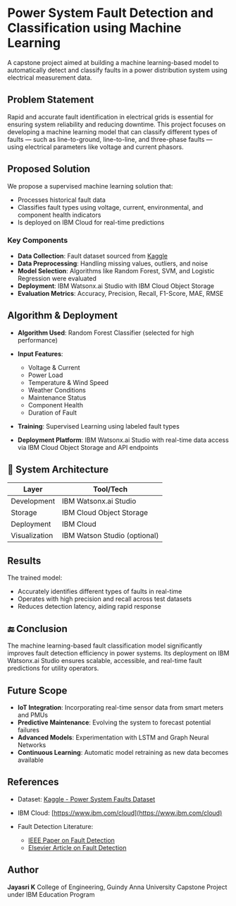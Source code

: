 

# Power System Fault Detection and Classification using Machine Learning

A capstone project aimed at building a machine learning-based model to automatically detect and classify faults in a power distribution system using electrical measurement data.

## Problem Statement

Rapid and accurate fault identification in electrical grids is essential for ensuring system reliability and reducing downtime. This project focuses on developing a machine learning model that can classify different types of faults — such as line-to-ground, line-to-line, and three-phase faults — using electrical parameters like voltage and current phasors.

## Proposed Solution

We propose a supervised machine learning solution that:

* Processes historical fault data
* Classifies fault types using voltage, current, environmental, and component health indicators
* Is deployed on IBM Cloud for real-time predictions

### Key Components

* **Data Collection**: Fault dataset sourced from [Kaggle](https://www.kaggle.com/datasets/ziya07/power-system-faults-dataset)
* **Data Preprocessing**: Handling missing values, outliers, and noise
* **Model Selection**: Algorithms like Random Forest, SVM, and Logistic Regression were evaluated
* **Deployment**: IBM Watsonx.ai Studio with IBM Cloud Object Storage
* **Evaluation Metrics**: Accuracy, Precision, Recall, F1-Score, MAE, RMSE

## Algorithm & Deployment

* **Algorithm Used**: Random Forest Classifier (selected for high performance)
* **Input Features**:

  * Voltage & Current
  * Power Load
  * Temperature & Wind Speed
  * Weather Conditions
  * Maintenance Status
  * Component Health
  * Duration of Fault
* **Training**: Supervised Learning using labeled fault types
* **Deployment Platform**: IBM Watsonx.ai Studio with real-time data access via IBM Cloud Object Storage and API endpoints

## 🚀 System Architecture

| Layer         | Tool/Tech                    |
| ------------- | ---------------------------- |
| Development   | IBM Watsonx.ai Studio        |
| Storage       | IBM Cloud Object Storage     |
| Deployment    | IBM Cloud                    |
| Visualization | IBM Watson Studio (optional) |

## Results

The trained model:

* Accurately identifies different types of faults in real-time
* Operates with high precision and recall across test datasets
* Reduces detection latency, aiding rapid response

## 🔚 Conclusion

The machine learning-based fault classification model significantly improves fault detection efficiency in power systems. Its deployment on IBM Watsonx.ai Studio ensures scalable, accessible, and real-time fault predictions for utility operators.

## Future Scope

* **IoT Integration**: Incorporating real-time sensor data from smart meters and PMUs
* **Predictive Maintenance**: Evolving the system to forecast potential failures
* **Advanced Models**: Experimentation with LSTM and Graph Neural Networks
* **Continuous Learning**: Automatic model retraining as new data becomes available

## References

* Dataset: [Kaggle - Power System Faults Dataset](https://www.kaggle.com/datasets/ziya07/power-system-faults-dataset)
* IBM Cloud: [https://www.ibm.com/cloud](https://www.ibm.com/cloud)
* Fault Detection Literature:

  * [IEEE Paper on Fault Detection](https://ieeexplore.ieee.org/document/10306740)
  * [Elsevier Article on Fault Detection](https://www.sciencedirect.com/science/article/pii/S2352484724007807)

## Author

**Jayasri K**
College of Engineering, Guindy
Anna University
Capstone Project under IBM Education Program



